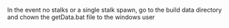 In the event no stalks or a single stalk spawn, go to the build data directory and chown the getData.bat file to the windows user

